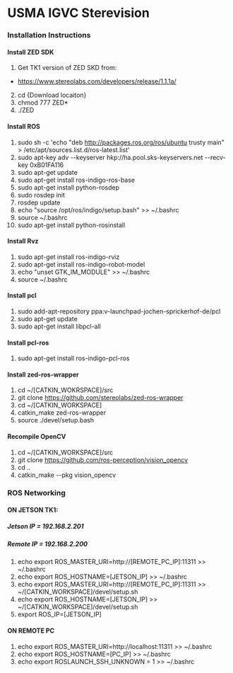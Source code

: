 # USMA IGVC Sterevision

### Installation Instructions
#### Install ZED SDK
1. Get TK1 version of ZED SKD from:
  * https://www.stereolabs.com/developers/release/1.1.1a/
2. cd {Download locaiton}
3. chmod 777 ZED*
4. ./ZED

#### Install ROS
1. sudo sh -c 'echo "deb http://packages.ros.org/ros/ubuntu trusty main" > /etc/apt/sources.list.d/ros-latest.list'
2. sudo apt-key adv --keyserver hkp://ha.pool.sks-keyservers.net --recv-key 0xB01FA116
3. sudo apt-get update
4. sudo apt-get install ros-indigo-ros-base
5. sudo apt-get install python-rosdep
6. sudo rosdep init
7. rosdep update
8. echo "source /opt/ros/indigo/setup.bash" >> ~/.bashrc
9. source ~/.bashrc
10. sudo apt-get install python-rosinstall

#### Install Rvz
1. sudo apt-get install ros-indigo-rviz
2. sudo apt-get install ros-indigo-robot-model
3. echo "unset GTK_IM_MODULE" >> ~/.bashrc
4. source ~/.bashrc

#### Install pcl
1. sudo add-apt-repository ppa:v-launchpad-jochen-sprickerhof-de/pcl
2. sudo apt-get update
3. sudo apt-get install libpcl-all

#### Install pcl-ros
1. sudo apt-get install ros-indigo-pcl-ros

#### Install zed-ros-wrapper
1. cd ~/[CATKIN_WOKRSPACE]/src
2. git clone https://github.com/stereolabs/zed-ros-wrapper 
3. cd ~/[CATKIN_WORKSPACE]
4. catkin_make zed-ros-wrapper
5. source ./devel/setup.bash

#### Recompile OpenCV
1. cd ~/[CATKIN_WORKSPACE]/src
2. git clone https://github.com/ros-perception/vision_opencv
3. cd ..
4. catkin_make --pkg vision_opencv

### ROS Networking
#### ON JETSON TK1:	
##### Jetson IP = 192.168.2.201
##### Remote IP = 192.168.2.200
1. echo export ROS_MASTER_URI=http://[REMOTE_PC_IP]:11311 >> ~/.bashrc
2. echo export ROS_HOSTNAME=[JETSON_IP] >> ~/.bashrc
3. echo export ROS_MASTER_URI=http://[REMOTE_PC_IP]:11311 >> ~/[CATKIN_WORKSPACE]/devel/setup.sh
4. echo export ROS_HOSTNAME=[JETSON_IP] >> ~/[CATKIN_WORKSPACE]/devel/setup.sh
5. export ROS_IP=[JETSON_IP]

#### ON REMOTE PC
1. echo export ROS_MASTER_URI=http://localhost:11311 >> ~/.bashrc
2. echo export ROS_HOSTNAME=[PC_IP] >> ~/.bashrc
3. echo export ROSLAUNCH_SSH_UNKNOWN = 1 >> ~/.bashrc
